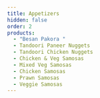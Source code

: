 ```yaml
---
title: Appetizers
hidden: false
order: 2
products:
  - "Besan Pakora "
  - Tandoori Paneer Nuggets
  - Tandoori Chicken Nuggets
  - Chicken & Veg Samosas
  - Mixed Veg Samosas
  - Chicken Samosas
  - Prawn Samosas
  - Veggie Samosas
---
```

